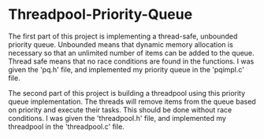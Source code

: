 # Threadpool-Priority-Queue
The first part of this project is implementing a thread-safe, unbounded priority queue. Unbounded means that dynamic memory allocation is necessary so that an unlimited number of items can be added to the queue.
Thread safe means that no race conditions are found in the functions. I was given the 'pq.h' file, and implemented my priority queue in the 'pqimpl.c' file.

The second part of this project is building a threadpool using this priority queue implementation. The threads will remove items from the queue based on priority and execute their tasks. This should be done without race conditions.
I was given the 'threadpool.h' file, and implemented my threadpool in the 'threadpool.c' file.

